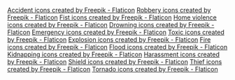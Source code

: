 <a href="https://www.flaticon.com/free-icons/accident" title="accident icons">Accident icons created by Freepik - Flaticon</a>
<a href="https://www.flaticon.com/free-icons/robbery" title="robbery icons">Robbery icons created by Freepik - Flaticon</a>
<a href="https://www.flaticon.com/free-icons/fist" title="fist icons">Fist icons created by Freepik - Flaticon</a>
<a href="https://www.flaticon.com/free-icons/home" title="home violence icons">Home violence icons created by Freepik - Flaticon</a>
<a href="https://www.flaticon.com/free-icons/drowning" title="drowning icons">Drowning icons created by Freepik - Flaticon</a>
<a href="https://www.flaticon.com/free-icons/emergency" title="emergency icons">Emergency icons created by Freepik - Flaticon</a>
<a href="https://www.flaticon.com/free-icons/toxic" title="toxic icons">Toxic icons created by Freepik - Flaticon</a>
<a href="https://www.flaticon.com/free-icons/explosion" title="explosion icons">Explosion icons created by Freepik - Flaticon</a>
<a href="https://www.flaticon.com/free-icons/fire" title="fire icons">Fire icons created by Freepik - Flaticon</a>
<a href="https://www.flaticon.com/free-icons/flood" title="flood icons">Flood icons created by Freepik - Flaticon</a>
<a href="https://www.flaticon.com/free-icons/kidnapping" title="kidnapping icons">Kidnapping icons created by Freepik - Flaticon</a>
<a href="https://www.flaticon.com/free-icons/harassment" title="harassment icons">Harassment icons created by Freepik - Flaticon</a>
<a href="https://www.flaticon.com/free-icons/shield" title="shield icons">Shield icons created by Freepik - Flaticon</a>
<a href="https://www.flaticon.com/free-icons/thief" title="thief icons">Thief icons created by Freepik - Flaticon</a>
<a href="https://www.flaticon.com/free-icons/tornado" title="tornado icons">Tornado icons created by Freepik - Flaticon</a>
